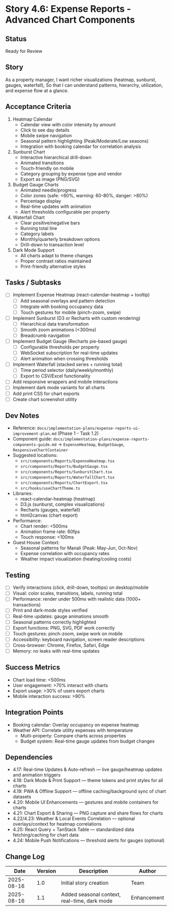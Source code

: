 # Story 4.6: Expense Reports - Advanced Chart Components

## Status
Ready for Review

## Story
As a property manager,
I want richer visualizations (heatmap, sunburst, gauges, waterfall),
So that I can understand patterns, hierarchy, utilization, and expense flow at a glance.

## Acceptance Criteria
1. Heatmap Calendar
   - Calendar view with color intensity by amount
   - Click to see day details
   - Mobile swipe navigation
   - Seasonal pattern highlighting (Peak/Moderate/Low seasons)
   - Integration with booking calendar for correlation analysis
2. Sunburst Chart
   - Interactive hierarchical drill-down
   - Animated transitions
   - Touch-friendly on mobile
   - Category grouping by expense type and vendor
   - Export as image (PNG/SVG)
3. Budget Gauge Charts
   - Animated needle/progress
   - Color zones (safe: <60%, warning: 60-80%, danger: >80%)
   - Percentage display
   - Real-time updates with animation
   - Alert thresholds configurable per property
4. Waterfall Chart
   - Clear positive/negative bars
   - Running total line
   - Category labels
   - Monthly/quarterly breakdown options
   - Drill-down to transaction level
5. Dark Mode Support
   - All charts adapt to theme changes
   - Proper contrast ratios maintained
   - Print-friendly alternative styles

## Tasks / Subtasks
- [ ] Implement Expense Heatmap (react-calendar-heatmap + tooltip)
  - [ ] Add seasonal overlays and pattern detection
  - [ ] Integrate with booking occupancy data
  - [ ] Touch gestures for mobile (pinch-zoom, swipe)
- [ ] Implement Sunburst (D3 or Recharts with custom rendering)
  - [ ] Hierarchical data transformation
  - [ ] Smooth zoom animations (<300ms)
  - [ ] Breadcrumb navigation
- [ ] Implement Budget Gauge (Recharts pie-based gauge)
  - [ ] Configurable thresholds per property
  - [ ] WebSocket subscription for real-time updates
  - [ ] Alert animation when crossing thresholds
- [ ] Implement Waterfall (stacked series + running total)
  - [ ] Time period selector (daily/weekly/monthly)
  - [ ] Export to CSV/Excel functionality
- [ ] Add responsive wrappers and mobile interactions
- [ ] Implement dark mode variants for all charts
- [ ] Add print CSS for chart exports
- [ ] Create chart screenshot utility

## Dev Notes
- Reference: `docs/implementation-plans/expense-reports-ui-improvement-plan.md` (Phase 1 - Task 1.2)
- Component guide: `docs/implementation-plans/expense-reports-components-guide.md` → `ExpenseHeatmap`, `BudgetGauge`, `ResponsiveChartContainer`
- Suggested locations:
  - `src/components/Reports/ExpenseHeatmap.tsx`
  - `src/components/Reports/BudgetGauge.tsx`
  - `src/components/Reports/SunburstChart.tsx`
  - `src/components/Reports/WaterfallChart.tsx`
  - `src/components/Reports/ChartExport.tsx`
  - `src/hooks/useChartTheme.ts`
- Libraries:
  - react-calendar-heatmap (heatmap)
  - D3.js (sunburst, complex visualizations)
  - Recharts (gauges, waterfall)
  - html2canvas (chart export)
- Performance:
  - Chart render: <500ms
  - Animation frame rate: 60fps
  - Touch response: <100ms
- Guest House Context:
  - Seasonal patterns for Manali (Peak: May-Jun, Oct-Nov)
  - Expense correlation with occupancy rates
  - Weather impact visualization (heating/cooling costs)

## Testing
- [ ] Verify interactions (click, drill-down, tooltips) on desktop/mobile
- [ ] Visual: color scales, transitions, labels, running total
- [ ] Performance: render under 500ms with realistic data (1000+ transactions)
- [ ] Print and dark-mode styles verified
- [ ] Real-time updates: gauge animations smooth
- [ ] Seasonal patterns correctly highlighted
- [ ] Export functions: PNG, SVG, PDF work correctly
- [ ] Touch gestures: pinch-zoom, swipe work on mobile
- [ ] Accessibility: keyboard navigation, screen reader descriptions
- [ ] Cross-browser: Chrome, Firefox, Safari, Edge
- [ ] Memory: no leaks with real-time updates

## Success Metrics
- Chart load time: <500ms
- User engagement: >70% interact with charts
- Export usage: >30% of users export charts
- Mobile interaction success: >90%

## Integration Points
- Booking calendar: Overlay occupancy on expense heatmap
- Weather API: Correlate utility expenses with temperature
  - Multi-property: Compare charts across properties
  - Budget system: Real-time gauge updates from budget changes

## Dependencies
- 4.17: Real-time Updates & Auto-refresh — live gauge/heatmap updates and animation triggers
- 4.18: Dark Mode & Print Support — theme tokens and print styles for all charts
- 4.19: PWA & Offline Support — offline caching/background sync of chart datasets
- 4.20: Mobile UI Enhancements — gestures and mobile containers for charts
- 4.21: Chart Export & Sharing — PNG capture and share flows for charts
- 4.22/4.23: Weather & Local Events Correlation — optional overlays/context for heatmap correlations
- 4.25: React Query + TanStack Table — standardized data fetching/caching for chart data
- 4.24: Mobile Push Notifications — threshold alerts for gauges (optional)

## Change Log
| Date | Version | Description | Author |
|------|---------|-------------|--------|
| 2025-08-16 | 1.0 | Initial story creation | Team |
| 2025-08-16 | 1.1 | Added seasonal context, real-time, dark mode | Enhancement |
